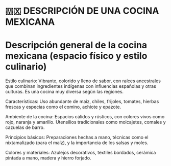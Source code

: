 # 🇲🇽 DESCRIPCIÓN DE UNA COCINA MEXICANA

# Descripción general de la cocina mexicana (espacio físico y estilo culinario)

Estilo culinario: Vibrante, colorido y lleno de sabor, con raíces ancestrales que combinan ingredientes indígenas con influencias españolas y otras culturas. Es una cocina muy diversa según las regiones.

Características: Uso abundante de maíz, chiles, frijoles, tomates, hierbas frescas y especias como el comino, achiote y epazote.

Ambiente de la cocina: Espacios cálidos y rústicos, con colores vivos como rojo, naranja y amarillo. Utensilios tradicionales como molcajetes, comales y cazuelas de barro.

Principios básicos: Preparaciones hechas a mano, técnicas como el nixtamalizado (para el maíz), y la importancia de los salsas y moles.

Colores y materiales: Azulejos decorativos, textiles bordados, cerámica pintada a mano, madera y hierro forjado.
